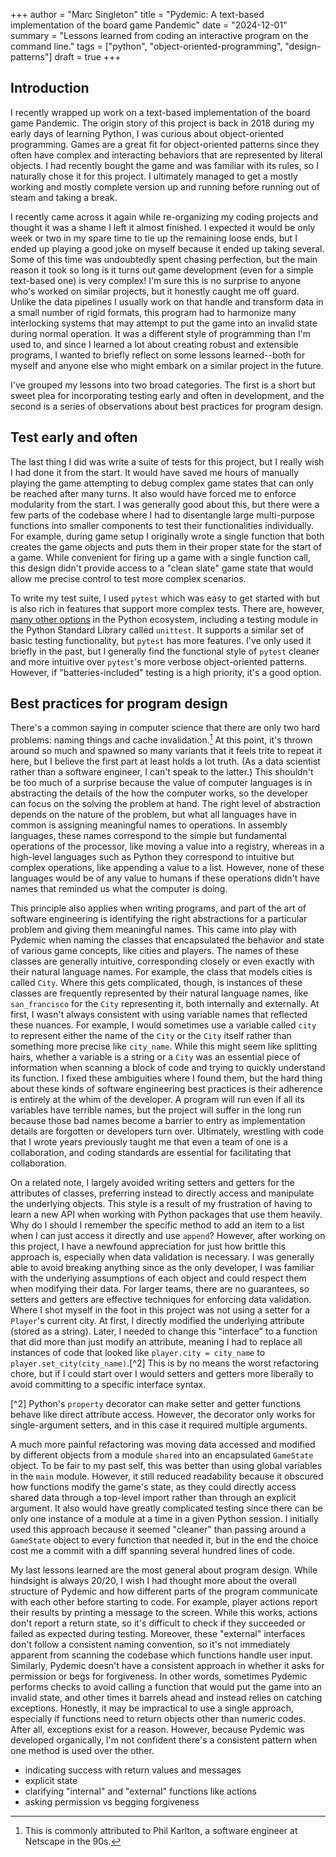 +++
author = "Marc Singleton"
title = "Pydemic: A text-based implementation of the board game Pandemic"
date = "2024-12-01"
summary = "Lessons learned from coding an interactive program on the command line."
tags = ["python", "object-oriented-programming", "design-patterns"]
draft = true
+++

## Introduction
I recently wrapped up work on a text-based implementation of the board game Pandemic. The origin story of this project is back in 2018 during my early days of learning Python, I was curious about object-oriented programming. Games are a great fit for object-oriented patterns since they often have complex and interacting behaviors that are represented by literal objects. I had recently bought the game and was familiar with its rules, so I naturally chose it for this project. I ultimately managed to get a mostly working and mostly complete version up and running before running out of steam and taking a break.

I recently came across it again while re-organizing my coding projects and thought it was a shame I left it almost finished. I expected it would be only week or two in my spare time to tie up the remaining loose ends, but I ended up playing a good joke on myself because it ended up taking several. Some of this time was undoubtedly spent chasing perfection, but the main reason it took so long is it turns out game development (even for a simple text-based one) is very complex! I'm sure this is no surprise to anyone who's worked on similar projects, but it honestly caught me off guard. Unlike the data pipelines I usually work on that handle and transform data in a small number of rigid formats, this program had to harmonize many interlocking systems that may attempt to put the game into an invalid state during normal operation. It was a different style of programming than I'm used to, and since I learned a lot about creating robust and extensible programs, I wanted to briefly reflect on some lessons learned--both for myself and anyone else who might embark on a similar project in the future.

I've grouped my lessons into two broad categories. The first is a short but sweet plea for incorporating testing early and often in development, and the second is a series of observations about best practices for program design.

## Test early and often
The last thing I did was write a suite of tests for this project, but I really wish I had done it from the start. It would have saved me hours of manually playing the game attempting to debug complex game states that can only be reached after many turns. It also would have forced me to enforce modularity from the start. I was generally good about this, but there were a few parts of the codebase where I had to disentangle large multi-purpose functions into smaller components to test their functionalities individually. For example, during game setup I originally wrote a single function that both creates the game objects and puts them in their proper state for the start of a game. While convenient for firing up a game with a single function call, this design didn't provide access to a "clean slate" game state that would allow me precise control to test more complex scenarios.

To write my test suite, I used `pytest` which was easy to get started with but is also rich in features that support more complex tests. There are, however, [many other options](https://wiki.python.org/moin/PythonTestingToolsTaxonomy) in the Python ecosystem, including a testing module in the Python Standard Library called `unittest`. It supports a similar set of basic testing functionality, but `pytest` has more features. I've only used it briefly in the past, but I generally find the functional style of `pytest` cleaner and more intuitive over `pytest`'s more verbose object-oriented patterns. However, if "batteries-included" testing is a high priority, it's a good option.

## Best practices for program design
There's a common saying in computer science that there are only two hard problems: naming things and cache invalidation.[^1] At this point, it's thrown around so much and spawned so many variants that it feels trite to repeat it here, but I believe the first part at least holds a lot truth. (As a data scientist rather than a software engineer, I can't speak to the latter.) This shouldn't be too much of a surprise because the value of computer languages is in abstracting the details of the how the computer works, so the developer can focus on the solving the problem at hand. The right level of abstraction depends on the nature of the problem, but what all languages have in common is assigning meaningful names to operations. In assembly languages, these names correspond to the simple but fundamental operations of the processor, like moving a value into a registry, whereas in a high-level languages such as Python they correspond to intuitive but complex operations, like appending a value to a list. However, none of these languages would be of any value to humans if these operations didn't have names that reminded us what the computer is doing.

[^1]: This is commonly attributed to Phil Karlton, a software engineer at Netscape in the 90s.

This principle also applies when writing programs, and part of the art of software engineering is identifying the right abstractions for a particular problem and giving them meaningful names. This came into play with Pydemic when naming the classes that encapsulated the behavior and state of various game concepts, like cities and players. The names of these classes are generally intuitive, corresponding closely or even exactly with their natural language names. For example, the class that models cities is called `City`. Where this gets complicated, though, is instances of these classes are frequently represented by their natural language names, like `san_francisco` for the `City` representing it, both internally and externally. At first, I wasn't always consistent with using variable names that reflected these nuances. For example, I would sometimes use a variable called `city` to represent either the name of the `City` or the `City` itself rather than something more precise like `city_name`. While this might seem like splitting hairs, whether a variable is a string or a `City` was an essential piece of information when scanning a block of code and trying to quickly understand its function. I fixed these ambiguities where I found them, but the hard thing about these kinds of software engineering best practices is their adherence is entirely at the whim of the developer. A program will run even if all its variables have terrible names, but the project will suffer in the long run because those bad names become a barrier to entry as implementation details are forgotten or developers turn over. Ultimately, wrestling with code that I wrote years previously taught me that even a team of one is a collaboration, and coding standards are essential for facilitating that collaboration.

On a related note, I largely avoided writing setters and getters for the attributes of classes, preferring instead to directly access and manipulate the underlying objects. This style is a result of my frustration of having to learn a new API when working with Python packages that use them heavily. Why do I should I remember the specific method to add an item to a list when I can just access it directly and use `append`? However, after working on this project, I have a newfound appreciation for just how brittle this approach is, especially when data validation is necessary. I was generally able to avoid breaking anything since as the only developer, I was familiar with the underlying assumptions of each object and could respect them when modifying their data. For larger teams, there are no guarantees, so setters and getters are effective techniques for enforcing data validation. Where I shot myself in the foot in this project was not using a setter for a `Player`'s current city. At first, I directly modified the underlying attribute (stored as a string). Later, I needed to change this "interface" to a function that did more than just modify an attribute, meaning I had to replace all instances of code that looked like `player.city = city_name` to `player.set_city(city_name)`.[^2] This is by no means the worst refactoring chore, but if I could start over I would setters and getters more liberally to avoid committing to a specific interface syntax.

[^2] Python's `property` decorator can make setter and getter functions behave like direct attribute access. However, the decorator only works for single-argument setters, and in this case it required multiple arguments.

A much more painful refactoring was moving data accessed and modified by different objects from a module `shared` into an encapsulated `GameState` object. To be fair to my past self, this was better than using global variables in the `main` module. However, it still reduced readability because it obscured how functions modify the game's state, as they could directly access shared data through a top-level import rather than through an explicit argument. It also would have greatly complicated testing since there can be only one instance of a module at a time in a given Python session. I initially used this approach because it seemed "cleaner" than passing around a `GameState` object to every function that needed it, but in the end the choice cost me a commit with a diff spanning several hundred lines of code.

My last lessons learned are the most general about program design. While hindsight is always 20/20, I wish I had thought more about the overall structure of Pydemic and how different parts of the program communicate with each other before starting to code. For example, player actions report their results by printing a message to the screen. While this works, actions don't report a return state, so it's difficult to check if they succeeded or failed as expected during testing. Moreover, these "external" interfaces don't follow a consistent naming convention, so it's not immediately apparent from scanning the codebase which functions handle user input. Similarly, Pydemic doesn't have a consistent approach in whether it asks for permission or begs for forgiveness. In other words, sometimes Pydemic performs checks to avoid calling a function that would put the game into an invalid state, and other times it barrels ahead and instead relies on catching exceptions. Honestly, it may be impractical to use a single approach, especially if functions need to return objects other than numeric codes. After all, exceptions exist for a reason. However, because Pydemic was developed organically, I'm not confident there's a consistent pattern when one method is used over the other.

- indicating success with return values and messages
- explicit state
- clarifying "internal" and "external" functions like actions
- asking permission vs begging forgiveness